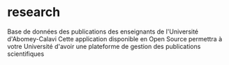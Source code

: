 # research
Base de données des publications des enseignants de l'Université d'Abomey-Calavi
Cette application disponible en Open Source permettra à votre Université d'avoir une plateforme de gestion des publications scientifiques
